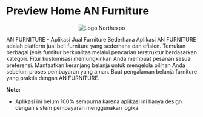 # Preview Home AN Furniture 
<p align="center">
  <img src="https://i.postimg.cc/3JDQCbs8/ANFURNITURE.jpg" alt="Logo Northexpo">
</p>


AN FURNITURE - Aplikasi Jual Furniture Sederhana
Aplikasi AN FURNITURE adalah platform jual beli furniture yang sederhana dan efisien. Temukan berbagai jenis furnitur berkualitas melalui pencarian terstruktur berdasarkan kategori. Fitur kustomisasi memungkinkan Anda membuat pesanan sesuai preferensi. Manfaatkan keranjang belanja untuk mengelola pilihan Anda sebelum proses pembayaran yang aman. Buat pengalaman belanja furniture yang praktis dengan AN FURNITURE.

**Note:**
- Aplikasi ini belum 100% sempurna karena aplikasi ini hanya design dengan sistem pembayaran menggunakan logika 
